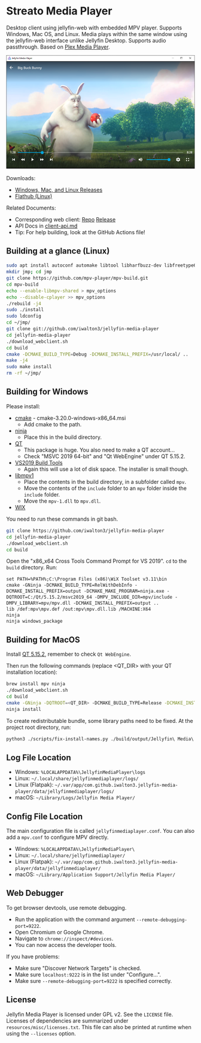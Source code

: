 # Streato Media Player

Desktop client using jellyfin-web with embedded MPV player. Supports Windows, Mac OS,
and Linux. Media plays within the same window using the jellyfin-web interface unlike
Jellyfin Desktop. Supports audio passthrough. Based on [Plex Media Player](https://github.com/plexinc/plex-media-player).

![Screenshot of Jellyfin Media Player](https://raw.githubusercontent.com/iwalton3/mpv-shim-misc-docs/master/images/jmp-player-win.png)

Downloads:
 - [Windows, Mac, and Linux Releases](https://github.com/jellyfin/jellyfin-media-player/releases)
 - [Flathub (Linux)](https://flathub.org/apps/details/com.github.iwalton3.jellyfin-media-player)

Related Documents:
 - Corresponding web client: [Repo](https://github.com/iwalton3/jellyfin-web-jmp/) [Release](https://github.com/iwalton3/jellyfin-web-jmp/releases/)
 - API Docs in [client-api.md](https://github.com/iwalton3/jellyfin-media-player/blob/master/client-api.md)
 - Tip: For help building, look at the GitHub Actions file!

## Building at a glance (Linux)

```bash
sudo apt install autoconf automake libtool libharfbuzz-dev libfreetype6-dev libfontconfig1-dev libx11-dev libxrandr-dev libvdpau-dev libva-dev mesa-common-dev libegl1-mesa-dev yasm libasound2-dev libpulse-dev libuchardet-dev zlib1g-dev libfribidi-dev git libgnutls28-dev libgl1-mesa-dev libsdl2-dev cmake wget python g++ qtwebengine5-dev qtquickcontrols2-5-dev libqt5x11extras5-dev libcec-dev qml-module-qtquick-controls qml-module-qtwebengine qml-module-qtwebchannel qtbase5-private-dev
mkdir jmp; cd jmp
git clone https://github.com/mpv-player/mpv-build.git
cd mpv-build
echo --enable-libmpv-shared > mpv_options
echo --disable-cplayer >> mpv_options
./rebuild -j4
sudo ./install
sudo ldconfig
cd ~/jmp/
git clone git://github.com/iwalton3/jellyfin-media-player
cd jellyfin-media-player
./download_webclient.sh
cd build
cmake -DCMAKE_BUILD_TYPE=Debug -DCMAKE_INSTALL_PREFIX=/usr/local/ ..
make -j4
sudo make install
rm -rf ~/jmp/
```

## Building for Windows

Please install:
 - [cmake](https://cmake.org/download/) - cmake-3.20.0-windows-x86_64.msi
   - Add cmake to the path.
 - [ninja](https://github.com/ninja-build/ninja/releases)
   - Place this in the build directory.
 - [QT](https://www.qt.io/download-thank-you?hsLang=en)
   - This package is huge. You also need to make a QT account...
   - Check "MSVC 2019 64-bit" and "Qt WebEngine" under QT 5.15.2.
 - [VS2019 Build Tools](https://visualstudio.microsoft.com/downloads/#build-tools-for-visual-studio-2019)
   - Again this will use a lot of disk space. The installer is small though.
 - [libmpv1](https://sourceforge.net/projects/mpv-player-windows/files/libmpv/)
   - Place the contents in the build directory, in a subfolder called `mpv`.
   - Move the contents of the `include` folder to an `mpv` folder inside the `include` folder.
   - Move the `mpv-1.dll` to `mpv.dll`.
 - [WIX](https://wixtoolset.org/releases/v3.11.2/stable)

You need to run these commands in git bash.

```bash
git clone https://github.com/iwalton3/jellyfin-media-player
cd jellyfin-media-player
./download_webclient.sh
cd build
```

Open the "x86_x64 Cross Tools Command Prompt for VS 2019". `cd` to the `build` directory. Run:

```
set PATH=%PATH%;C:\Program Files (x86)\WiX Toolset v3.11\bin
cmake -GNinja -DCMAKE_BUILD_TYPE=RelWithDebInfo -DCMAKE_INSTALL_PREFIX=output -DCMAKE_MAKE_PROGRAM=ninja.exe -DQTROOT=C:/Qt/5.15.2/msvc2019_64 -DMPV_INCLUDE_DIR=mpv/include -DMPV_LIBRARY=mpv/mpv.dll -DCMAKE_INSTALL_PREFIX=output ..
lib /def:mpv\mpv.def /out:mpv\mpv.dll.lib /MACHINE:X64
ninja
ninja windows_package
```

## Building for MacOS

Install [QT 5.15.2](https://www.qt.io/download-thank-you?hsLang=en), remember to check `Qt WebEngine`.

Then run the following commands (replace <QT_DIR> with your QT installation location):

```bash
brew install mpv ninja
./download_webclient.sh
cd build
cmake -GNinja -DQTROOT=<QT_DIR> -DCMAKE_BUILD_TYPE=Release -DCMAKE_INSTALL_PREFIX=output ..
ninja install
```

To create redistributable bundle, some library paths need to be fixed. At the project root directory, run:

```bash
python3 ./scripts/fix-install-names.py ./build/output/Jellyfin\ Media\ Player.app
```

## Log File Location

 - Windows: `%LOCALAPPDATA%\JellyfinMediaPlayer\logs`
 - Linux: `~/.local/share/jellyfinmediaplayer/logs/`
 - Linux (Flatpak): `~/.var/app/com.github.iwalton3.jellyfin-media-player/data/jellyfinmediaplayer/logs/`
 - macOS: `~/Library/Logs/Jellyfin Media Player/`

## Config File Location

The main configuration file is called `jellyfinmediaplayer.conf`. You can also add a `mpv.conf` to configure MPV directly.

 - Windows: `%LOCALAPPDATA%\JellyfinMediaPlayer\`
 - Linux: `~/.local/share/jellyfinmediaplayer/`
 - Linux (Flatpak): `~/.var/app/com.github.iwalton3.jellyfin-media-player/data/jellyfinmediaplayer/`
 - macOS: `~/Library/Application Support/Jellyfin Media Player/`

## Web Debugger

To get browser devtools, use remote debugging.

 - Run the application with the command argument `--remote-debugging-port=9222`.
 - Open Chromium or Google Chrome.
 - Navigate to `chrome://inspect/#devices`.
 - You can now access the developer tools.

If you have problems:

 - Make sure "Discover Network Targets" is checked.
 - Make sure `localhost:9222` is in the list under "Configure...".
 - Make sure `--remote-debugging-port=9222` is specified correctly.

## License

Jellyfin Media Player is licensed under GPL v2. See the ``LICENSE`` file.
Licenses of dependencies are summarized under ``resources/misc/licenses.txt``.
This file can also be printed at runtime when using the ``--licenses`` option.
